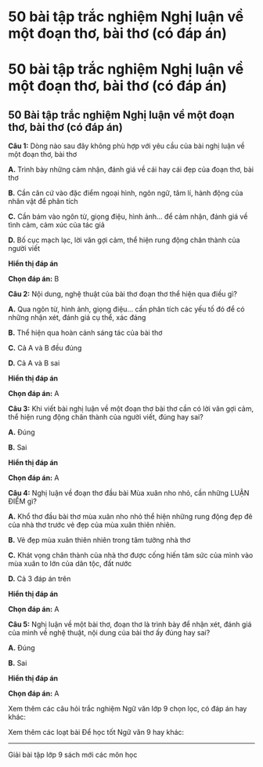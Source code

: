 # 50 bài tập trắc nghiệm Nghị luận về một đoạn thơ, bài thơ (có đáp án)

# 50 bài tập trắc nghiệm Nghị luận về một đoạn thơ, bài thơ (có đáp án)

## 50 Bài tập trắc nghiệm Nghị luận về một đoạn thơ, bài thơ (có đáp án)

**Câu 1:** Dòng nào sau đây không phù hợp với yêu cầu của bài nghị luận về một đoạn thơ, bài thơ

**A.** Trình bày những cảm nhận, đánh giá về cái hay cái đẹp của đoạn thơ, bài thơ

**B.** Cần căn cứ vào đặc điểm ngoại hình, ngôn ngữ, tâm lí, hành động của nhân vật để phân tích

**C.** Cần bám vào ngôn từ, giọng điệu, hình ảnh… để cảm nhận, đánh giá về tình cảm, cảm xúc của tác giả

**D.** Bố cục mạch lạc, lời văn gợi cảm, thể hiện rung động chân thành của người viết

**Hiển thị đáp án**

**Chọn đáp án:** B

**Câu 2:** Nội dung, nghệ thuật của bài thơ đoạn thơ thể hiện qua điều gì?

**A.** Qua ngôn từ, hình ảnh, giọng điệu… cần phân tích các yếu tố đó để có những nhận xét, đánh giá cụ thể, xác đáng

**B.** Thể hiện qua hoàn cảnh sáng tác của bài thơ

**C.** Cả A và B đều đúng

**D.** Cả A và B sai

**Hiển thị đáp án**

**Chọn đáp án:** A

**Câu 3:** Khi viết bài nghị luận về một đoạn thơ bài thơ cần có lời văn gợi cảm, thể hiện rung động chân thành của người viết, đúng hay sai?

**A.** Đúng

**B.** Sai

**Hiển thị đáp án**

**Chọn đáp án:** A

**Câu 4:** Nghị luận về đoạn thơ đầu bài Mùa xuân nho nhỏ, cần những LUẬN ĐIỂM gì?

**A.** Khổ thơ đầu bài thơ mùa xuân nho nhỏ thể hiện những rung động đẹp đẽ của nhà thơ trước vẻ đẹp của mùa xuân thiên nhiên.

**B.** Vẻ đẹp mùa xuân thiên nhiên trong tâm tưởng nhà thơ

**C.** Khát vọng chân thành của nhà thơ được cống hiến tâm sức của mình vào mùa xuân to lớn của dân tộc, đất nước

**D.** Cả 3 đáp án trên

**Hiển thị đáp án**

**Chọn đáp án:** A

**Câu 5:** Nghị luận về một bài thơ, đoạn thơ là trình bày để nhận xét, đánh giá của mình về nghệ thuật, nội dung của bài thơ ấy đúng hay sai?

**A.** Đúng

**B.** Sai

**Hiển thị đáp án**

**Chọn đáp án:** A

Xem thêm các câu hỏi trắc nghiệm Ngữ văn lớp 9 chọn lọc, có đáp án hay khác:

Xem thêm các loạt bài Để học tốt Ngữ văn 9 hay khác:

* * *

Giải bài tập lớp 9 sách mới các môn học

